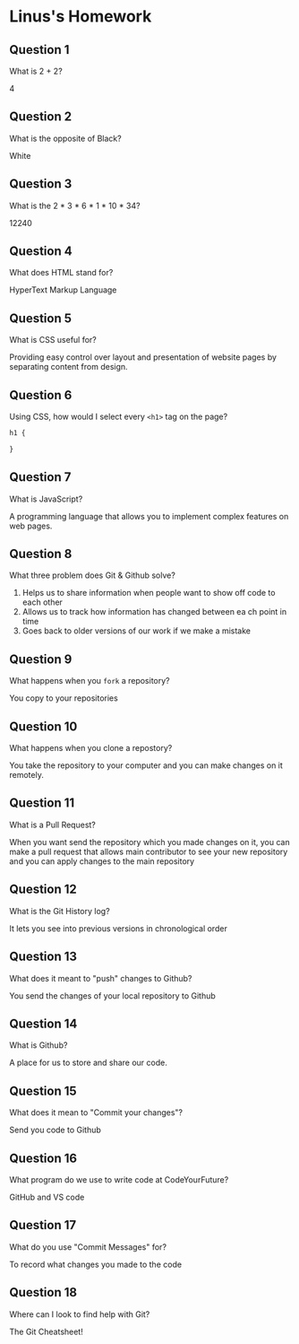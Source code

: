 # Linus's Homework

## Question 1

What is 2 + 2?

4

## Question 2

What is the opposite of Black?

White

## Question 3

What is the  2 * 3 * 6 * 1 * 10 * 34?

12240

## Question 4 

What does HTML stand for?

HyperText Markup Language

## Question 5

What is CSS useful for?

Providing easy control over layout and presentation of website pages by separating content from design.

## Question 6

Using CSS, how would I select every `<h1>` tag on the page?

```css
h1 {

}
```

## Question 7

What is JavaScript?

A programming language that allows you to implement complex features on web pages.

## Question 8

What three problem does Git & Github solve?

1. Helps us to share information when people want to show off code to each other
2. Allows us to track how information has changed between ea ch point in time
3. Goes back to older versions of our work if we make a mistake

## Question 9

What happens when you `fork` a repository?

You copy to your repositories

## Question 10 

What happens when you clone a repostory?

You take the repository to your computer and you can make changes on it remotely.

## Question 11

What is a Pull Request?

When you want send the repository which you made changes on it, you can make a pull request that allows main contributor to see your new repository and you can apply changes to the main repository

## Question 12

What is the Git History log?

It lets you see into previous versions in chronological order

## Question 13

What does it meant to "push" changes to Github?

You send the changes of your local repository to Github

## Question 14

What is Github?

A place for us to store and share our code.

## Question 15

What does it mean to "Commit your changes"?

Send you code to Github

## Question 16

What program do we use to write code at CodeYourFuture?

GitHub and VS code

## Question 17

What do you use "Commit Messages" for?

To record what changes you made to the code

## Question 18

Where can I look to find help with Git?

The Git Cheatsheet!
